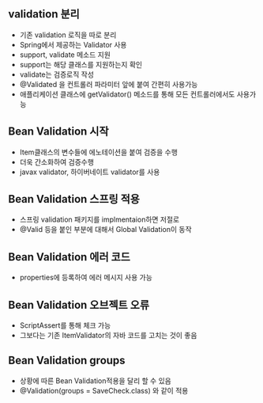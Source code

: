 ## validation 분리
* 기존 validation 로직을 따로 분리
* Spring에서 제공하는 Validator 사용
* support, validate 메소드 지원
* support는 해당 클래스를 지원하는지 확인
* validate는 검증로직 작성
* @Validated 을 컨트롤러 파라미터 앞에 붙여 간편히 사용가능
* 애플리케이션 클래스에 getValidator() 메소드를 통해 모든 컨트롤러에서도 사용가능

## Bean Validation 시작
* Item클래스의 변수들에 에노테이션을 붙여 검증을 수행
* 더욱 간소화하여 검증수행
* javax validator, 하이버네이트 validator를 사용

## Bean Validation 스프링 적용
* 스프링 validation 패키지를 implmentaion하면 저절로  
* @Valid 등을 붙인 부분에 대해서 Global Validation이 동작

## Bean Validation 에러 코드
* properties에 등록하여 에러 메시지 사용 가능

## Bean Validation 오브젝트 오류
* ScriptAssert를 통해 체크 가능
* 그보다는 기존 ItemValidator의 자바 코드를 고치는 것이 좋음

## Bean Validation groups
* 상황에 따른 Bean Validation적용을 달리 할 수 있음
* @Validation(groups = SaveCheck.class) 와 같이 적용